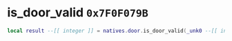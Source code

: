 # is_door_valid `0x7F0F079B`

```lua
local result --[[ integer ]] = natives.door.is_door_valid(_unk0 --[[ integer ]])
```